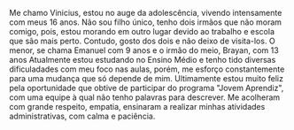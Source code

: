    Me chamo Vinicius, estou no auge da adolescência, vivendo intensamente com meus 16 anos.
Não sou filho único, tenho dois irmãos que não moram comigo, pois, estou morando em outro lugar devido ao trabalho e escola que são mais perto.
Contudo, gosto dos dois e não deixo de visita-los.
O menor, se chama Emanuel com 9 anos e o irmão do meio, Brayan, com 13 anos
Atualmente estou estudando no Ensino Médio e tenho tido diversas dificuladades com meu foco nas aulas,
porém, me esforço constantemente para uma mudança que só depende de mim.
Ultimamente estou muito feliz pela oportunidade que obtive de participar do programa "Jovem Aprendiz",
com uma equipe à qual não tenho palavras para descrever.
Me acolheram com grande respeito, empatia, ensinaram a realizar minhas atividades administrativas, com calma e paciência.
